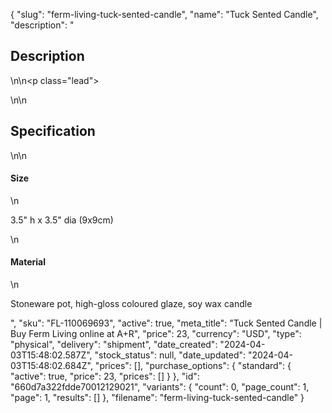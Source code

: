 {
  "slug": "ferm-living-tuck-sented-candle",
  "name": "Tuck Sented Candle",
  "description": "<h2>Description</h2>\n<!-- split -->\n<p class=\"lead\"> </p>\n<!-- split -->\n<h2>Specification</h2>\n<!-- split -->\n<h4>Size</h4>\n<p>3.5\" h x 3.5\" dia (9x9cm)</p>\n<h4>Material</h4>\n<p>Stoneware pot, high-gloss coloured glaze, soy wax candle</p>",
  "sku": "FL-110069693",
  "active": true,
  "meta_title": "Tuck Sented Candle | Buy Ferm Living online at A+R",
  "price": 23,
  "currency": "USD",
  "type": "physical",
  "delivery": "shipment",
  "date_created": "2024-04-03T15:48:02.587Z",
  "stock_status": null,
  "date_updated": "2024-04-03T15:48:02.684Z",
  "prices": [],
  "purchase_options": {
    "standard": {
      "active": true,
      "price": 23,
      "prices": []
    }
  },
  "id": "660d7a322fdde70012129021",
  "variants": {
    "count": 0,
    "page_count": 1,
    "page": 1,
    "results": []
  },
  "filename": "ferm-living-tuck-sented-candle"
}